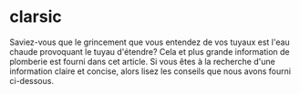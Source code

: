 # clarsic
Saviez-vous que le grincement que vous entendez de vos tuyaux est l'eau chaude provoquant le tuyau d'étendre? Cela et plus grande information de plomberie est fourni dans cet article. Si vous êtes à la recherche d'une information claire et concise, alors lisez les conseils que nous avons fourni ci-dessous.
